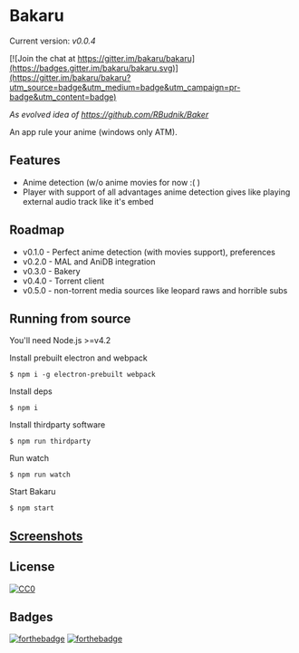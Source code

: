 # Bakaru

Current version: _v0.0.4_

[![Join the chat at https://gitter.im/bakaru/bakaru](https://badges.gitter.im/bakaru/bakaru.svg)](https://gitter.im/bakaru/bakaru?utm_source=badge&utm_medium=badge&utm_campaign=pr-badge&utm_content=badge)

_As evolved idea of https://github.com/RBudnik/Baker_

An app rule your anime (windows only ATM).

## Features

- Anime detection (w/o anime movies for now :( )
- Player with support of all advantages anime detection gives like playing external audio track like it's embed

## Roadmap

- v0.1.0 - Perfect anime detection (with movies support), preferences
- v0.2.0 - MAL and AniDB integration
- v0.3.0 - Bakery
- v0.4.0 - Torrent client
- v0.5.0 - non-torrent media sources like leopard raws and horrible subs

## Running from source

You'll need Node.js >=v4.2

Install prebuilt electron and webpack
```
$ npm i -g electron-prebuilt webpack
```

Install deps
```
$ npm i
```

Install thirdparty software
```
$ npm run thirdparty
```

Run watch
```
$ npm run watch
```

Start Bakaru
```
$ npm start
```

## [Screenshots](http://imgur.com/a/wiJNy)

## License

[![CC0](http://i.creativecommons.org/p/zero/1.0/88x31.png)](http://creativecommons.org/publicdomain/zero/1.0/)

## Badges

[![forthebadge](http://forthebadge.com/images/badges/designed-in-ms-paint.svg)](http://forthebadge.com)
[![forthebadge](http://forthebadge.com/images/badges/fuck-it-ship-it.svg)](http://forthebadge.com)
